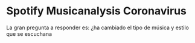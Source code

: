 # Spotify Musicanalysis Coronavirus

La gran pregunta a responder es: ¿ha cambiado el tipo de música y estilo que se escuchana


<!--stackedit_data:
eyJoaXN0b3J5IjpbLTExMTY5MTAwNDVdfQ==
-->